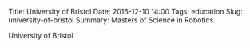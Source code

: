 Title: University of Bristol
Date: 2016-12-10 14:00
Tags: education
Slug: university-of-bristol
Summary: Masters of Science in Robotics.

University of Bristol